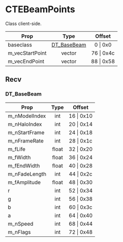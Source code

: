 # CTEBeamPoints
Class client-side.

|Prop|Type|Offset|
|---|:-:|:-:|
|baseclass|[DT_BaseBeam](#DT_BaseBeam)|0 \| 0x0|
|m_vecStartPoint|vector|76 \| 0x4c|
|m_vecEndPoint|vector|88 \| 0x58|

## Recv

### DT_BaseBeam

|Prop|Type|Offset|
|---|:-:|:-:|
|m_nModelIndex|int|16 \| 0x10|
|m_nHaloIndex|int|20 \| 0x14|
|m_nStartFrame|int|24 \| 0x18|
|m_nFrameRate|int|28 \| 0x1c|
|m_fLife|float|32 \| 0x20|
|m_fWidth|float|36 \| 0x24|
|m_fEndWidth|float|40 \| 0x28|
|m_nFadeLength|int|44 \| 0x2c|
|m_fAmplitude|float|48 \| 0x30|
|r|int|52 \| 0x34|
|g|int|56 \| 0x38|
|b|int|60 \| 0x3c|
|a|int|64 \| 0x40|
|m_nSpeed|int|68 \| 0x44|
|m_nFlags|int|72 \| 0x48|
